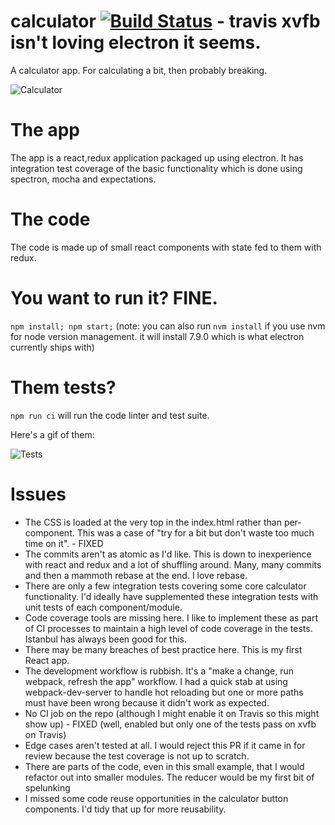 # calculator [![Build Status](https://travis-ci.org/chrisskilton/calculator.svg?branch=master)](https://travis-ci.org/chrisskilton/calculator) - travis xvfb isn't loving electron it seems.

A calculator app. For calculating a bit, then probably breaking.

![Calculator](https://i.imgur.com/q19MrKY.gif)

# The app

The app is a react,redux application packaged up using electron. It has integration test coverage of the basic functionality which is done using spectron, mocha and expectations.

# The code

The code is made up of small react components with state fed to them with redux.

# You want to run it? FINE.

`npm install; npm start;` (note: you can also run `nvm install` if you use nvm for node version management. it will install 7.9.0 which is what electron currently ships with)

# Them tests?

`npm run ci` will run the code linter and test suite.

Here's a gif of them:

![Tests](https://i.imgur.com/8o2NtL9.gif)

# Issues

- The CSS is loaded at the very top in the index.html rather than per-component. This was a case of "try for a bit but don't waste too much time on it". - FIXED
- The commits aren't as atomic as I'd like. This is down to inexperience with react and redux and a lot of shuffling around. Many, many commits and then a mammoth rebase at the end. I love rebase.
- There are only a few integration tests covering some core calculator functionality. I'd ideally have supplemented these integration tests with unit tests of each component/module.
- Code coverage tools are missing here. I like to implement these as part of CI processes to maintain a high level of code coverage in the tests. Istanbul has always been good for this.
- There may be many breaches of best practice here. This is my first React app.
- The development workflow is rubbish. It's a "make a change, run webpack, refresh the app" workflow. I had a quick stab at using webpack-dev-server to handle hot reloading but one or more paths must have been wrong because it didn't work as expected.
- No CI job on the repo (although I might enable it on Travis so this might show up) - FIXED (well, enabled but only one of the tests pass on xvfb on Travis)
- Edge cases aren't tested at all. I would reject this PR if it came in for review because the test coverage is not up to scratch.
- There are parts of the code, even in this small example, that I would refactor out into smaller modules. The reducer would be my first bit of spelunking
- I missed some code reuse opportunities in the calculator button components. I'd tidy that up for more reusability.

